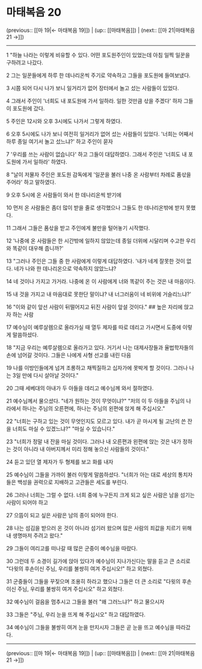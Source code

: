 # 마태복음 20

(previous:: [[마 19|← 마태복음 19]]) | (up:: [[마태복음]]) | (next:: [[마 21|마태복음 21 →]])

***




1 
"하늘 나라는 이렇게 비유할 수 있다. 어떤 포도원주인이 있었는데 아침 일찍 일꾼을 구하려고 나갔다. 



2 
그는 일꾼들에게 하루 한 데나리온씩 주기로 약속하고 그들을 포도원에 들여보냈다. 



3 
시쯤 되어 다시 나가 보니 일거리가 없어 장터에서 놀고 섰는 사람들이 있었다. 



4 
그래서 주인이 '너희도 내 포도원에 가서 일하라. 일한 것만큼 삯을 주겠다' 하자 그들이 포도원에 갔다. 



5 
주인은 12시와 오후 3시에도 나가서 그렇게 하였다. 



6 
오후 5시에도 나가 보니 여전히 일거리가 없어 섰는 사람들이 있었다. '너희는 어째서 하루 종일 여기서 놀고 섰느냐?' 하고 주인이 묻자 



7 
'우리를 쓰는 사람이 없습니다' 하고 그들이 대답하였다. 그래서 주인은 '너희도 내 포도원에 가서 일하라' 하였다. 



8 
"날이 저물자 주인은 포도원 감독에게 '일꾼을 불러 나중 온 사람부터 차례로 품삯을 주어라' 하고 말하였다. 



9 
오후 5시에 온 사람들이 와서 한 데나리온씩 받기에 



10 
먼저 온 사람들은 좀더 많이 받을 줄로 생각했으나 그들도 한 데나리온밖에 받지 못했다. 



11 
그래서 그들은 품삯을 받고 주인에게 불만을 털어놓기 시작했다. 



12 
'나중에 온 사람들은 한 시간밖에 일하지 않았는데 종일 더위에 시달리며 수고한 우리와 똑같이 대우해 줍니까?' 



13 
"그러나 주인은 그들 중 한 사람에게 이렇게 대답하였다. '내가 네게 잘못한 것이 없다. 네가 나와 한 데나리온으로 약속하지 않았느냐? 



14 
네 것이나 가지고 가거라. 나중에 온 이 사람에게 너와 똑같이 주는 것은 내 마음이다. 



15 
내 것을 가지고 내 마음대로 못한단 말이냐? 내 너그러움이 네 비위에 거슬리느냐?' 



16 
"이와 같이 앞선 사람이 뒤떨어지고 뒤진 사람이 앞설 것이다." ## 높은 자리에 앉고자 하는 사람 



17 
예수님이 예루살렘으로 올라가실 때 열두 제자를 따로 데리고 가시면서 도중에 이렇게 말씀하셨다. 



18 
"지금 우리는 예루살렘으로 올라가고 있다. 거기서 나는 대제사장들과 율법학자들의 손에 넘어갈 것이다. 그들은 나에게 사형 선고를 내린 다음 



19 
나를 이방인들에게 넘겨 조롱하고 채찍질하고 십자가에 못박게 할 것이다. 그러나 나는 3일 만에 다시 살아날 것이다." 



20 
그때 세베대의 아내가 두 아들을 데리고 예수님께 와서 절하였다. 



21 
예수님께서 물으셨다. "네가 원하는 것이 무엇이냐?" "저의 이 두 아들을 주님의 나라에서 하나는 주님의 오른편에, 하나는 주님의 왼편에 앉게 해 주십시오." 



22 
"너희는 구하고 있는 것이 무엇인지도 모르고 있다. 내가 곧 마시게 될 고난의 쓴 잔을 너희도 마실 수 있겠느냐?" "마실 수 있습니다." 



23 
"너희가 정말 내 잔을 마실 것이다. 그러나 내 오른편과 왼편에 앉는 것은 내가 정하는 것이 아니라 내 아버지께서 미리 정해 놓으신 사람들의 것이다." 



24 
듣고 있던 열 제자가 두 형제를 보고 화를 내자 



25 
예수님이 그들을 가까이 불러 이렇게 말씀하셨다. "너희가 아는 대로 세상의 통치자들은 백성을 권력으로 지배하고 고관들은 세도를 부린다. 



26 
그러나 너희는 그럴 수 없다. 너희 중에 누구든지 크게 되고 싶은 사람은 남을 섬기는 사람이 되어야 하고 



27 
으뜸이 되고 싶은 사람은 남의 종이 되어야 한다. 



28 
나는 섬김을 받으러 온 것이 아니라 섬기러 왔으며 많은 사람의 죄값을 치르기 위해 내 생명마저 주려고 왔다." 



29 
그들이 여리고를 떠나갈 때 많은 군중이 예수님을 따랐다. 



30 
그런데 두 소경이 길가에 앉아 있다가 예수님이 지나가신다는 말을 듣고 큰 소리로 "다윗의 후손이신 주님, 우리를 불쌍히 여겨 주십시오!" 하고 외쳤다. 



31 
군중들이 그들을 꾸짖으며 조용히 하라고 했으나 그들은 더 큰 소리로 "다윗의 후손이신 주님, 우리를 불쌍히 여겨 주십시오" 하고 외쳤다. 



32 
예수님이 걸음을 멈추시고 그들을 불러 "왜 그러느냐?" 하고 물으시자 



33 
그들은 "주님, 우리 눈을 뜨게 해 주십시오" 하고 대답하였다. 



34 
예수님이 그들을 불쌍히 여겨 눈을 만지시자 그들은 곧 눈을 뜨고 예수님을 따라갔다.

***

(previous:: [[마 19|← 마태복음 19]]) | (up:: [[마태복음]]) | (next:: [[마 21|마태복음 21 →]])
